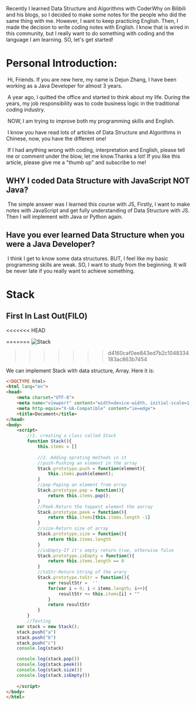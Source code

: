 Recently I learned Data Structure and Algorithms with CoderWhy on Bilibili and his blogs, so I decided to make some notes for the people who did the same thing with me. However, I want to keep practicing English. Then, I made the decision to write coding notes with English. I know that is wired in this community, but I really want to do something with coding and the language I am learning. SO, let's get started!

# Personal Introduction:
​    Hi, Friends. If you are new here, my name is Dejun Zhang, I have been working as a Java Developer for almost 3 years. 

​    A year ago, I quitted the office and started to think about my life. During the years, my job responsibility was to code business logic in the traditional coding industry. 

​    NOW, I am trying to improve both my programming skills and English.

​    I know you have read lots of articles of Data Structure and Algorithms in Chinese, now, you have the different one! 

​    If I had anything wrong with coding, interpretation and English, please tell me or comment under the blow, let me know.Thanks a lot! If you like this article, please give me a "thumb up" and subscribe to  me!

## WHY I coded Data Structure with JavaScript NOT Java?

​    The simple answer was I learned this course with JS, Firstly, I want to make notes with JavaScript and get fully understanding of Data Structure with JS. Then I will implement with Java or Python again.

## Have you ever learned Data Structure when you were a Java Developer?

​    I think I get to know some data structures. BUT, I feel like my basic programming skills are weak. SO, I want to study from the beginning. It will be never late if you really want to achieve something.



# Stack

## First In Last Out(FILO)

<<<<<<< HEAD

=======
![Stack](../master/images/Stack.png)
>>>>>>> d4160caf0ee843ed7b2c1048334183ac863b7454

We can implement Stack with data structure, Array. Here it is:



```html
<!DOCTYPE html>
<html lang="en">
<head>
    <meta charset="UTF-8">
    <meta name="viewport" content="width=device-width, initial-scale=1.0">
    <meta http-equiv="X-UA-Compatible" content="ie=edge">
    <title>Document</title>
</head>
<body>
    <script>
        //1. creating a class called Stack
        function Stack(){
            this.items = []
            
            //2. Adding oprating methods in it
            //push-Pushing an element in the array
            Stack.prototype.push = function(element){
                this.items.push(element);
            }
            //pop-Poping an element from array
            Stack.prototype.pop = function(){
                return this.items.pop();
            }
            //Peek-Return the toppest element the aarray
            Stack.prototype.peek = function(){
                return this.items[this.items.length -1]
            }
            //size-Return size of array
            Stack.prototype.size = function(){
                return this.items.length
            }
            //isEmpty-If it's empty return true, otherwise false
            Stack.prototype.isEmpty = function(){
                return this.items.length == 0
            }
            //toStr-Return String of the arary
            Stack.prototype.toStr = function(){
                var resultStr =  ''
                for(var i = 0; i < items.length; i++){
                    resultStr += this.items[i] + ""
                }
                return resultStr
            }
        }
		//Testing
    var stack = new Stack();
    stack.push("a")
    stack.push("b")
    stack.push("c")
    console.log(stack)

    console.log(stack.pop())
    console.log(stack.peek())
    console.log(stack.size())
    console.log(stack.isEmpty())
        
    </script>
</body>
</html>
```



